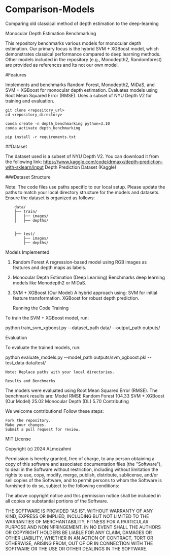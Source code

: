 # Comparison-Models
Comparing old classical method of depth estimation to the deep-learning



Monocular Depth Estimation Benchmarking

This repository benchmarks various models for monocular depth estimation. Our primary focus is the hybrid SVM + XGBoost model, which demonstrates classical performance compared to deep learning methods. Other models included in the repository (e.g., Monodepth2, Randomforest) are provided as references and Its not our own model.


#Features

Implements and benchmarks Random Forest, Monodepth2, MiDaS, and SVM + XGBoost for monocular depth estimation.
Evaluates models using Root Mean Squared Error (RMSE).
Uses a subset of NYU Depth V2 for training and evaluation.

    git clone <repository_url>
    cd <repository_directory>

    conda create -n depth_benchmarking python=3.10
    conda activate depth_benchmarking

    pip install -r requirements.txt


##Dataset

The dataset used is a subset of NYU Depth V2. You can download it from the following link:
https://www.kaggle.com/code/drmaxx/depth-prediction-with-sklearn/input
Depth Prediction Dataset (Kaggle)

###Dataset Structure

Note: The code files use paths specific to our local setup. Please update the paths to match your local directory structure for the models and datasets.
Ensure the dataset is organized as follows:

        data/
        ├── train/
        │   ├── images/
        │   ├── depths/

        
        ├── test/
            ├── images/
            ├── depths/




Models Implemented
1. Random Forest
    A regression-based model using RGB images as features and depth maps as labels.
2. Monocular Depth Estimation (Deep Learning)
    Benchmarks deep learning models like Monodepth2 or MiDaS.
3. SVM + XGBoost (Our Model)
    A hybrid approach using:
   SVM for initial feature transformation.
   XGBoost for robust depth prediction.



   Running the Code
Training

To train the SVM + XGBoost model, run:

python train_svm_xgboost.py --dataset_path data/ --output_path outputs/

Evaluation

To evaluate the trained models, run:

python evaluate_models.py --model_path outputs/svm_xgboost.pkl --test_data data/test/

    Note: Replace paths with your local directories.

    Results and Benchmarks

The models were evaluated using Root Mean Squared Error (RMSE). The benchmark results are:
Model	RMSE
Random Forest	104.33
SVM + XGBoost (Our Model)	25.02
Monocular Depth (DL)	5.70
Contributing

We welcome contributions! Follow these steps:

    Fork the repository.
    Make your changes.
    Submit a pull request for review.



MIT License

Copyright (c) 2024 ALmozahmi

Permission is hereby granted, free of charge, to any person obtaining a copy
of this software and associated documentation files (the "Software"), to deal
in the Software without restriction, including without limitation the rights
to use, copy, modify, merge, publish, distribute, sublicense, and/or sell
copies of the Software, and to permit persons to whom the Software is
furnished to do so, subject to the following conditions:

The above copyright notice and this permission notice shall be included in all
copies or substantial portions of the Software.

THE SOFTWARE IS PROVIDED "AS IS", WITHOUT WARRANTY OF ANY KIND, EXPRESS OR
IMPLIED, INCLUDING BUT NOT LIMITED TO THE WARRANTIES OF MERCHANTABILITY,
FITNESS FOR A PARTICULAR PURPOSE AND NONINFRINGEMENT. IN NO EVENT SHALL THE
AUTHORS OR COPYRIGHT HOLDERS BE LIABLE FOR ANY CLAIM, DAMAGES OR OTHER
LIABILITY, WHETHER IN AN ACTION OF CONTRACT, TORT OR OTHERWISE, ARISING FROM,
OUT OF OR IN CONNECTION WITH THE SOFTWARE OR THE USE OR OTHER DEALINGS IN THE
SOFTWARE.
